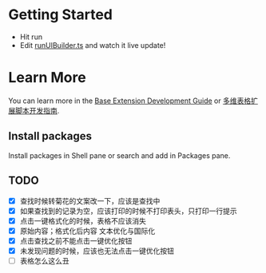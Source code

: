 # Getting Started
- Hit run
- Edit [runUIBuilder.ts](#src/runUIBuilder.ts) and watch it live update!

# Learn More

You can learn more in the [Base Extension Development Guide](https://bytedance.feishu.cn/docx/VxhudDXbyo1V7jxAcTbctJQ5nvc) or [多维表格扩展脚本开发指南](https://bytedance.feishu.cn/docx/HazFdSHH9ofRGKx8424cwzLlnZc).

## Install packages

Install packages in Shell pane or search and add in Packages pane.


## TODO
- [x] 查找时候转菊花的文案改一下，应该是查找中
- [x] 如果查找到的记录为空，应该打印的时候不打印表头，只打印一行提示
- [x] 点击一键格式化的时候，表格不应该消失
- [x] 原始内容；格式化后内容 文本优化与国际化
- [x] 点击查找之前不能点击一键优化按钮
- [x] 未发现问题的时候，应该也无法点击一键优化按钮
- [ ] 表格怎么这么丑